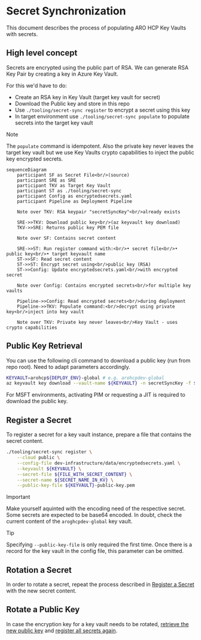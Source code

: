 # Secret Synchronization

This document describes the process of populating ARO HCP Key Vaults with secrets.

## High level concept

Secrets are encrypted using the public part of RSA. We can generate RSA Key Pair by creating a key in Azure Key Vault.

For this we'd have to do:

- Create an RSA key in Key Vault (target key vault for secret)
- Download the Public key and store in this repo
- Use `./tooling/secret-sync register` to encrypt a secret using this key
- In target environment use `./tooling/secret-sync populate` to populate secrets into the target key vault

> [!NOTE]
> The `populate` command is idempotent. Also the private key never leaves the target key vault but we use Key Vaults crypto capabilities to inject the public key encrypted secrets.

```mermaid
sequenceDiagram
    participant SF as Secret File<br/>(source)
    participant SRE as SRE
    participant TKV as Target Key Vault
    participant ST as ./tooling/secret-sync
    participant Config as encryptedsecrets.yaml
    participant Pipeline as Deployment Pipeline

    Note over TKV: RSA keypair "secretSyncKey"<br/>already exists

    SRE->>TKV: Download public key<br/>(az keyvault key download)
    TKV->>SRE: Returns public key PEM file

    Note over SF: Contains secret content

    SRE->>ST: Run register command with:<br/>• secret file<br/>• public key<br/>• target keyvault name
    ST->>SF: Read secret content
    ST->>ST: Encrypt secret using<br/>public key (RSA)
    ST->>Config: Update encryptedsecrets.yaml<br/>with encrypted secret

    Note over Config: Contains encrypted secrets<br/>for multiple key vaults

    Pipeline->>Config: Read encrypted secrets<br/>during deployment
    Pipeline->>TKV: Populate command:<br/>decrypt using private key<br/>inject into key vault

    Note over TKV: Private key never leaves<br/>Key Vault - uses crypto capabilities
```

## Public Key Retrieval

You can use the following cli command to download a public key (run from repo root). Need to adapt parameters accordingly.

```bash
KEYVAULT=arohcp${DEPLOY_ENV}-global # e.g. arohcpdev-global
az keyvault key download --vault-name ${KEYVAULT} -n secretSyncKey -f ${KEYVAULT}-public-key.pem
```

For MSFT environments, activating PIM or requesting a JIT is required to download the public key.

## Register a Secret

To register a secret for a key vault instance, prepare a file that contains the secret content.

```sh
./tooling/secret-sync register \
    --cloud public \
    --config-file dev-infrastructure/data/encryptedsecrets.yaml \
    --keyvault ${KEYVAULT} \
    --secret-file ${FILE_WITH_SECRET_CONTENT} \
    --secret-name ${SECRET_NAME_IN_KV} \
    --public-key-file ${KEYVAULT}-public-key.pem
```

> [!IMPORTANT]
> Make yourself aquinted with the encoding need of the respective secret. Some secrets are expected to be base64 encoded. In doubt, check the current content of the `aroghcpdev-global` key vault.

> [!TIP]
Specifying `--public-key-file` is only required the first time. Once there is a record for the key vault in the config file, this parameter can be omitted.

## Rotation a Secret

In order to rotate a secret, repeat the process described in [Register a Secret](#register-a-secret) with the new secret content.

## Rotate a Public Key

In case the encryption key for a key vault needs to be rotated, [retrieve the new public key](#public-key-retrieval) and [register all secrets again](#register-a-secret).
